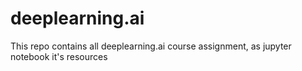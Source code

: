 # deeplearning.ai
This repo contains all deeplearning.ai course assignment, as jupyter notebook it's resources 
